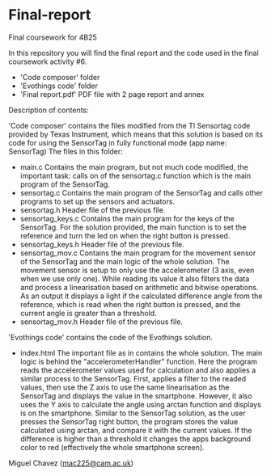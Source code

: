 # Final-report
Final coursework for 4B25

In this repository you will find the final report and the code used in the final coursework activity #6.

- 'Code composer' folder
- 'Evothings code' folder
- 'Final report.pdf' PDF file with 2 page report and annex

Description of contents:

'Code composer' contains the files modified from the TI Sensortag code provided by Texas Instrument, which means that this solution is based on its code for using the SensorTag in fully functional mode (app name: SensorTag)
The files in this folder:
- main.c
Contains the main program, but not much code modified, the important task: calls on of the sensortag.c function which is the main program of the SensorTag.
- sensortag.c
Contains the main program of the SensorTag and calls other programs to set up the sensors and actuators.
- sensortag.h
Header file of the previous file.
- sensortag_keys.c
Contains the main program for the keys of the SensorTag. For the solution provided, the main function is to set the reference and turn the led on when the right button is pressed.
- sensortag_keys.h
Header file of the previous file.
- sensortag_mov.c
Contains the main program for the movement sensor of the SensorTag and the main logic of the whole solution. The movement sensor is setup  to only use the accelerometer (3 axis, even when we use only one). While reading its value it also filters the data and process a linearisation based on arithmetic and bitwise operations. As an output it displays a light if the calculated difference angle from the reference, which is read when the right button is pressed, and the current angle is greater than a threshold.
- sensortag_mov.h
Header file of the previous file.

'Evothings code' contains the code of the Evothings solution.
- index.html
The important file as in contains the whole solution. The main logic is behind the "accelerometerHandler" function. Here the program reads the accelerometer values used for calculation and also applies a similar process to the SensorTag. First, applies a filter to the readed values, then use the Z axis to use the same linearisation as the SensorTag and displays the value in the smartphone. However, it also uses the Y axis to calculate the angle using arctan function and displays is on the smartphone. Similar to the SensorTag solution, as the user presses the SensorTag right button, the program stores the value calculated using arctan, and compare it with the current values. If the difference is higher than a threshold it changes the apps background color to red (effectively the whole smartphone screen).

Miguel Chavez
(mac225@cam.ac.uk)
